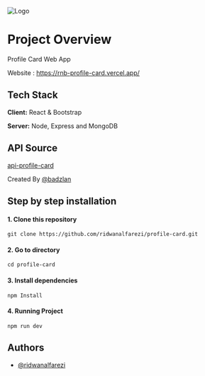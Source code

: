 
![Logo](https://upload.wikimedia.org/wikipedia/commons/thumb/9/94/MERN-logo.png/640px-MERN-logo.png)


# Project Overview

Profile Card Web App

Website : https://rnb-profile-card.vercel.app/



## Tech Stack

**Client:** React & Bootstrap

**Server:** Node, Express and MongoDB




## API Source

[api-profile-card](https://github.com/badzlan/api-profile-card)

Created By [@badzlan](https://www.github.com/badzlan)


## Step by step installation
#### 1. Clone this repository
```
git clone https://github.com/ridwanalfarezi/profile-card.git
```

#### 2. Go to directory 
```
cd profile-card
```

#### 3. Install dependencies 
```
npm Install
```

#### 4. Running Project 
```
npm run dev
```


## Authors

- [@ridwanalfarezi](https://www.github.com/ridwanalfarezi)

